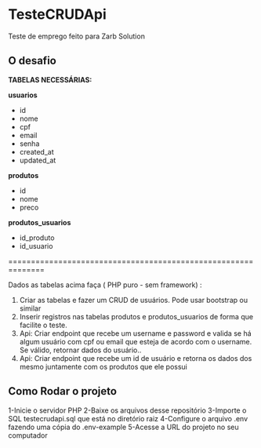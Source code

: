 # TesteCRUDApi
Teste de emprego feito para Zarb Solution

## O desafio

**TABELAS NECESSÁRIAS:**

**usuarios**

- id
- nome
- cpf
- email
- senha
- created_at
- updated_at

**produtos**

- id
- nome
- preco

**produtos_usuarios**

- id_produto
- id_usuario

==============================================================

Dados as tabelas acima faça ( PHP puro  - sem framework) :

1. Criar as tabelas e fazer um CRUD de usuários. Pode usar bootstrap ou similar
2. Inserir registros nas tabelas produtos e produtos_usuarios de forma que facilite o teste.
3. Api: Criar endpoint que recebe um username e password e valida se há algum usuário com cpf ou email que esteja de acordo com o username. Se válido, retornar dados do usuário..
4. Api: Criar endpoint que recebe um id de usuário e retorna os dados dos mesmo juntamente com os produtos que ele possui


## Como Rodar o projeto
1-Inicie o servidor PHP
2-Baixe os arquivos desse repositório
3-Importe o SQL testecrudapi.sql que está no diretório raiz
4-Configure o arquivo .env fazendo uma cópia do .env-example
5-Acesse a URL do projeto no seu computador
